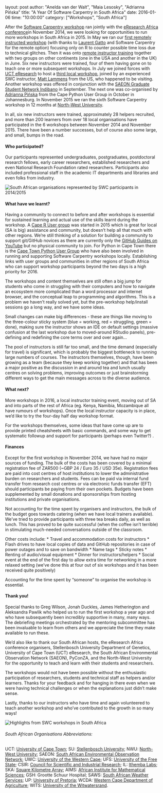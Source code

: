 layout: post
author: "Anelda van der Walt", "Maia Lesosky", "Adrianna Pińska"
title: "A Year Of Software Carpentry in South Africa"
date: 2016-01-06
time: "10:00:00"
category: ["Workshops", "South Africa"]

After the [Software Carpentry workshop]({{site.baseurl}}/blog/2014/12/cape-town-swc.html) ran jointly with the [eResearch Africa conference](http://www.eresearch.ac.za/eresearch-africa-2014)in November 2014, we were looking for opportunities to run more workshops in South Africa in 2015. In May we ran our [first remotely instructed workshop]({{site.baseurl}}/blog/2015/06/remote-workshop-cape-town.html) (with thanks to [Laurent Gatto](https://twitter.com/lgatt0) and Software Carpentry for the remote option) focusing only on R to counter possible time loss due to technical glitches.  Then it was onto [remote instructor training]({{site.baseurl}}/blog/2015/05/online-instructor-training.html) together with two groups on other continents (one in the USA and another in the UK) in June. Six new instructors were trained, four of them having gone on to teach one or more subsequent workshops. In July we joined forces with [UCT eResearch](http://www.eresearch.uct.ac.za/) to host a  [third local workshop](http://www.eresearch.uct.ac.za/news/software-carpentry-powerful-initiative), joined by an experienced SWC instructor, [Matt Lammens](https://mlammens.github.io/) from the US, who happened to be visiting. Another workshop was offered in conjunction with the [SAEON Graduate Student Network Indibano](http://www.saeon.ac.za/enewsletter/archives/2015/october2015/doc11) in September. The next one was co-organised by [Adrianna Pińska]({{site.baseurl}}/blog/2015/10/jozihub-workshop.html) from the Cape Python User Group in October in Johannesburg. In November 2015 we ran the sixth Software Carpentry workshop in 12 months at [North-West University](http://www.nwu.ac.za/).

In all, six new instructors were trained, approximately 28 helpers recruited, and more than 200 learners from over 18 local organisations have participated in the 6 workshops between November 2014 and November 2015. There have been a number successes, but of course also some large, and small, bumps in the road.


#### Who participated?

Our participants represented undergraduates, postgraduates, postdoctoral research fellows, early career researchers, established researchers and even National Research Foundation rated researchers. Participants also included professional staff in the academic IT departments and libraries and even folks from industry.  

![South African organisations represented by SWC participants in 2014/2015]({{site.filesurl}}/south-africa-participants.png "South African organisations represented by SWC participants in 2014/2015")

#### What have we learnt?

Having a community to connect to before and after workshops is essential for sustained learning and actual use of the skills learnt during the workshop.  A [Cape R User group](http://caperuser.wordpress.com/) was started in 2015 which is great for local (SA is big) assistance and community, but doesn’t help all that much with other regions.  We’re still thinking of a solution for building a community to support git/GitHub novices as there are currently only the [GitHub Guides on YouTube](https://www.youtube.com/user/GitHubGuides) but no physical community to join. For Python in Cape Town there is the [Cape Town Python User Group](https://www.ctpug.org.za/) who have also been involved in running and supporting Software Carpentry workshops locally. Establishing links with user groups and communities in other regions of South Africa who can support workshop participants beyond the two days is a high priority for 2016.

The workshops and content themselves are still often a big jump for students who come in struggling with their computers and how to navigate an ecosystem more complicated than a word processor and internet browser, and the conceptual leap to programming and algorithms. This is a problem we haven’t really solved yet, but the pre-workshop help/install sessions go a long way, and we have some ideas.

Small changes can make big differences - these are things like moving to the three-colour sticky system (blue = working, red = struggling, green = done), making sure the instructor shows an IDE on default settings (massive confusion at the last workshop due to moved-around RStudio panels), pre-defining and redefining the core terms over and over again... 

The pool of instructors is still far too small, and the time demand (especially for travel) is significant, which is probably the biggest bottleneck to running large numbers of courses. The instructors themselves, though, have been growing as a team (because they keep working together) and that has been a major positive as the discussion in and around tea and lunch usually centres on solving problems, improving outcomes or just brainstorming different ways to get the main messages across to the diverse audience. 

#### What next?

More workshops in 2016, a local instructor training event, moving out of SA and into parts of the rest of Africa (eg. Kenya, Namibia, Mozambique all have rumours of workshops). Once the local instructor capacity is in place, we’d like to try the four-day half day workshop format. 

For the workshops themselves, some ideas that have come up are to provide printed cheatsheets with basic commands, and some way to get systematic followup and support for participants (perhaps even Twitter?) .

#### Finances

Except for the first workshop in November 2014, we have had no major sources of funding.  The bulk of the costs has been covered by a minimal registration fee of ZAR500 (~GBP 24 / Euro 35 / USD 35e).  Registration fees are paid into cost centres of host institutions to lower the administrative burden on researchers and students. Fees can be paid via internal fund transfer from research cost centres or via electronic funds transfer (EFT) should participants be paying from their own pockets. Budgets have been supplemented by small donations and sponsorships from hosting institutions and private organisations.

Not accounting for the time spent by organisers and instructors, the bulk of the budget goes towards catering (when we have local trainers available).  We’ve tried to provide participants with three tea breaks daily, as well as lunch. This has proved to be quite successful (when the coffee isn’t terrible) in stimulating much-needed conversations outside of the classroom.  

Other costs include:
    * Travel and accommodation costs for instructors
    * Flash drives to have local copies of data and GitHub repositories in case of power outages and to save on bandwidth
    * Name tags
    * Sticky notes
    * Renting of audio/visual equipment
    * Dinner for instructors/helpers
    * Social event at the end of the first day to allow extra time for networking in a more relaxed setting (we’ve done this at four out of six workshops and it has been received quite positively)

Accounting for the time spent by “someone” to organise the workshop is essential.

#### Thank you!

Special thanks to Greg Wilson, Jonah Duckles, James Hetherington and Aleksandra Pawlik who helped us to run the first workshop a year ago and who have subsequently been incredibly supportive in many, many ways.  The debriefing meetings orchestrated by the mentoring subcommittee has been invaluable to learn from others and we appreciate the time they make available to run these.

We’d also like to thank our South African hosts, the eResearch Africa conference organisers, Stellenbosch University Department of Genetics, University of Cape Town (UCT) eResearch, the South African Environmental Observation Network (SAEON), PyConZA, and the North-West University for the opportunity to teach and learn with their students and researchers.

The workshops would not have been possible without the enthusiastic participation of researchers, students and technical staff as helpers and/or learners. Thanks for your feedback and for hanging in there even when we were having technical challenges or when the explanations just didn’t make sense.

Lastly, thanks to our instructors who have time and again volunteered to teach another workshop and who’ve contributed to the growth in so many ways!  

![Highlights from SWC workshops in South Africa]({{site.filesurl}}/south-africa-swc-highlights.png "Highlights from SWC workshops in South Africa")

###### South African Organisations Abbreviations:
UCT: [University of Cape Town](http://www.uct.ac.za); SU: [Stellenbosch University](http://www.sun.ac.za); NWU: [North-West University](http://www.nwu.ac.za); SAEON: [South African Environmental Observation Network](http://www.saeon.ac.za/); UWC: [University of the Western Cape](http://www.uwc.ac.za); UFS: [University of the Free State](http://www.ufs.ac.za); CSIR: [Council for Scientific and Industrial Research](http://www.csir.co.za/); IL: [Ithemba Labs](http://tlabs.ac.za/); SKA: [Square Kilometre Array](http://www.ska.ac.za/); AIMS: [African Institute for Mathematical Sciences](https://www.aims.ac.za/); GSH: Grootte Schuur Hospital; SAWS: [South African Weather Services](https://www.environment.gov.za/statutorybodies/saws); UP: [University of Pretoria](http://www.up.ac.za); WCDA: [Western Cape Department of Agriculture](https://www.westerncape.gov.za/dept/agriculture); WITS: [University of the Witwatersrand](http://www.wits.ac.za).
